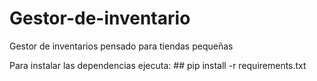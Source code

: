 # Gestor-de-inventario
Gestor de inventarios pensado para tiendas pequeñas

Para instalar las dependencias ejecuta: 
    ## pip install -r requirements.txt
